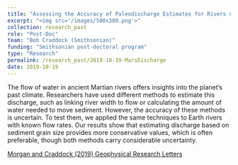 ```yaml
---
title: "Assessing the Accuracy of Paleodischarge Estimates for Rivers on Mars"
excerpt: "<img src='/images/500x300.png'>"
collection: research_past
role: "Post-Doc"
team: "Bob Craddock (Smithsonian)"
funding: "Smithsonian post-doctoral program"
type: "Research"
permalink: /research_past/2019-10-19-MarsDischarge
date: 2019-10-19
---
```


The flow of water in ancient Martian rivers offers insights into the planet’s past climate. Researchers have used different methods to estimate this discharge, such as linking river width to flow or calculating the amount of water needed to move sediment. However, the accuracy of these methods is uncertain. To test them, we applied the same techniques to Earth rivers with known flow rates. Our results show that estimating discharge based on sediment grain size provides more conservative values, which is often preferable, though both methods carry considerable uncertainty.

[Morgan and Craddock (2019) Geophysical Research Letters](https://doi.org/10.1029/2019GL084921)